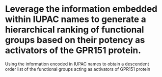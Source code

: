 # Leverage the information embedded within IUPAC names to generate a hierarchical ranking of functional groups based on their potency as activators of the GPR151 protein.
Using the information encoded in IUPAC names to obtain a descendent order list of the functional groups acting as activators of  GPR151 protein
